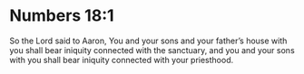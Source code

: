 # Numbers 18:1

So the Lord said to Aaron, You and your sons and your father’s house with you shall bear iniquity connected with the sanctuary, and you and your sons with you shall bear iniquity connected with your priesthood.
